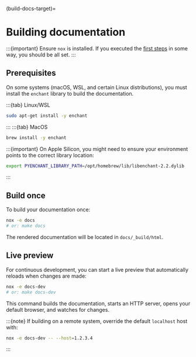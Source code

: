 (build-docs-target)=
# Building documentation

:::{important}
Ensure `nox` is installed. If you executed the [first steps](first-steps-target) in some way, you should be all set.
:::

## Prerequisites

On some systems (macOS, WSL, and certain Linux distributions), you must install the `enchant` library to build the documentation.

:::{tab} Linux/WSL
```bash
sudo apt-get install -y enchant
```
:::
:::{tab} MacOS
```bash
brew install -y enchant
```

:::{important}
On Apple Silicon, you might need to ensure your environment points to the correct library location:

```bash
export PYENCHANT_LIBRARY_PATH=/opt/homebrew/lib/libenchant-2.2.dylib
```
:::

## Build once

To build your documentation once:

```bash
nox -e docs
# or: make docs
```

The rendered documentation will be located in `docs/_build/html`.

## Live preview
For continuous development, you can start a live preview that automatically reloads when changes are made:

```bash
nox -e docs-dev
# or: make docs-dev
```

This command builds the documentation, starts an HTTP server, opens your default browser, and watches for changes.

:::{note}
If building on a remote system, override the default `localhost` host with:

```bash
nox -e docs-dev -- --host=1.2.3.4
```
:::
